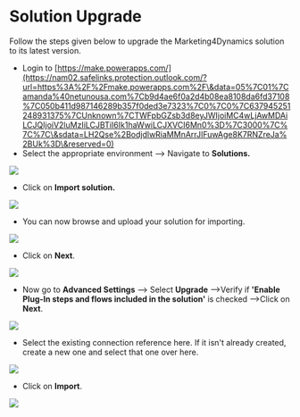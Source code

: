 # Solution Upgrade

Follow the steps given below to upgrade the Marketing4Dynamics solution to its latest version.

* Login to [https://make.powerapps.com/](https://nam02.safelinks.protection.outlook.com/?url=https%3A%2F%2Fmake.powerapps.com%2F\&data=05%7C01%7Camanda%40netunousa.com%7Cb9d4ae6f0a2d4b08ea8108da6fd37108%7C050b411d987146289b357f0ded3e7323%7C0%7C0%7C637945251248931375%7CUnknown%7CTWFpbGZsb3d8eyJWIjoiMC4wLjAwMDAiLCJQIjoiV2luMzIiLCJBTiI6Ik1haWwiLCJXVCI6Mn0%3D%7C3000%7C%7C%7C\&sdata=LH2Qse%2BodjdlwRiaMMnArrJIFuwAge8K7RNZreJa%2BUk%3D\&reserved=0)
* Select the appropriate environment --> Navigate to **Solutions.**

![](../../.gitbook/assets/Upgrade\_1.jpg)

* Click on **Import solution.**

![](../../.gitbook/assets/Upgrade\_2.jpg)

* You can now browse and upload your solution for importing.

![](../../.gitbook/assets/Upgrade\_3.jpg)

* Click on **Next**.

![](../../.gitbook/assets/Upgrade\_4.jpg)

* Now go to **Advanced Settings** --> Select **Upgrade** -->Verify if **'Enable Plug-In steps and flows included in the solution'** is checked -->Click on **Next**.

![](<../../.gitbook/assets/Upgrade\_5 (1).png>)

* Select the existing connection reference here. If it isn't already created, create a new one and select that one over here.

![](../../.gitbook/assets/Upgrade\_6.jpg)

* Click on **Import**.

![](../../.gitbook/assets/Upgrade\_7.jpg)
